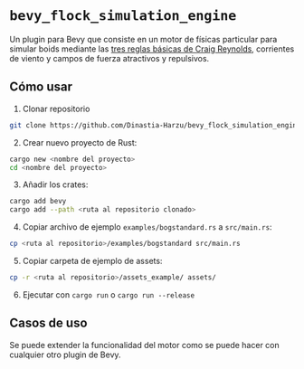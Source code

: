 # `bevy_flock_simulation_engine`

Un plugin para Bevy que consiste en un motor de físicas particular para simular boids mediante las [tres reglas básicas de Craig Reynolds](https://www.red3d.com/cwr/boids/), corrientes de viento y campos de fuerza atractivos y repulsivos.

## Cómo usar

1. Clonar repositorio
```bash
git clone https://github.com/Dinastia-Harzu/bevy_flock_simulation_engine
```
2. Crear nuevo proyecto de Rust:
```bash
cargo new <nombre del proyecto>
cd <nombre del proyecto>
```
3. Añadir los crates:
```bash
cargo add bevy
cargo add --path <ruta al repositorio clonado>
```
4. Copiar archivo de ejemplo `examples/bogstandard.rs` a `src/main.rs`:
```bash
cp <ruta al repositorio>/examples/bogstandard src/main.rs
```
5. Copiar carpeta de ejemplo de assets:
```bash
cp -r <ruta al repositorio>/assets_example/ assets/
```
6. Ejecutar con `cargo run` o `cargo run --release`

## Casos de uso

Se puede extender la funcionalidad del motor como se puede hacer con cualquier otro plugin de Bevy.
